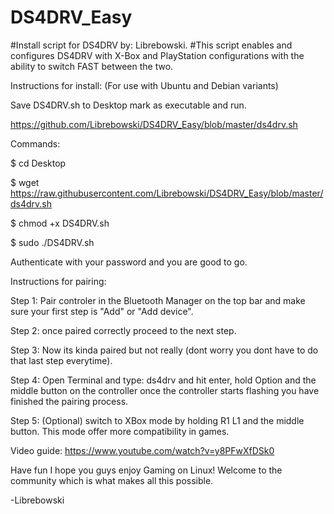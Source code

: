 # DS4DRV_Easy
#Install script for DS4DRV by: Librebowski.
#This script enables and configures DS4DRV with X-Box and PlayStation configurations with the ability to switch FAST between the two.


Instructions for install: 
(For use with Ubuntu and Debian variants)

 Save DS4DRV.sh to Desktop mark as executable and run. 

https://github.com/Librebowski/DS4DRV_Easy/blob/master/ds4drv.sh

Commands:

 $ cd Desktop

 $ wget https://raw.githubusercontent.com/Librebowski/DS4DRV_Easy/blob/master/ds4drv.sh

 $ chmod +x DS4DRV.sh

 $ sudo ./DS4DRV.sh

Authenticate with your password and you are good to go.


Instructions for pairing:

 Step 1: Pair controler in the Bluetooth Manager on the top bar and make sure your first step is "Add" or "Add device".

 Step 2: once paired correctly proceed to the next step.

 Step 3: Now its kinda paired but not really (dont worry you dont have to do that last step everytime).

 Step 4: Open Terminal and type: ds4drv and hit enter, hold Option and the middle button on the controller once the controller starts flashing you have finished the pairing process.

 Step 5: (Optional) switch to XBox mode by holding R1 L1 and the middle button. This mode offer more compatibility in games.


Video guide: https://www.youtube.com/watch?v=y8PFwXfDSk0

 Have fun I hope you guys enjoy Gaming on Linux! Welcome to the community which is what makes all this possible.

-Librebowski
 
